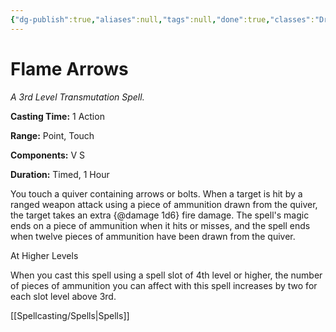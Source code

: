 ```yaml
---
{"dg-publish":true,"aliases":null,"tags":null,"done":true,"classes":"Druid, Ranger, Sorcerer, Wizard, Artificer,","spellLevel":3,"school":"Transmutation","source":"XGE","permalink":"/spells/flame-arrows/","dgHomeLink":false,"dgPassFrontmatter":true}
---
```


# Flame Arrows
*A 3rd Level Transmutation Spell.*

**Casting Time:** 1 Action

**Range:** Point, Touch

**Components:** V S 

**Duration:** Timed, 1 Hour

You touch a quiver containing arrows or bolts. When a target is hit by a ranged weapon attack using a piece of ammunition drawn from the quiver, the target takes an extra {@damage 1d6} fire damage. The spell's magic ends on a piece of ammunition when it hits or misses, and the spell ends when twelve pieces of ammunition have been drawn from the quiver.

At Higher Levels

When you cast this spell using a spell slot of 4th level or higher, the number of pieces of ammunition you can affect with this spell increases by two for each slot level above 3rd.

[[Spellcasting/Spells|Spells]]